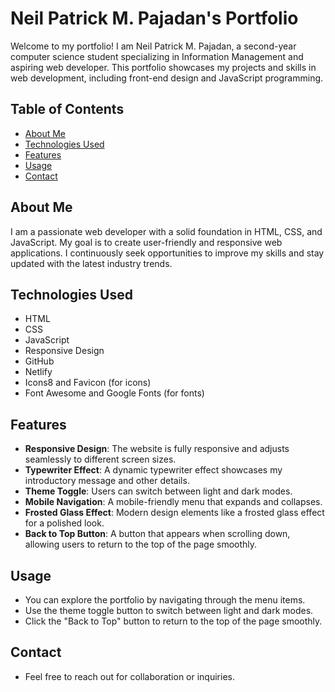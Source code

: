 # Neil Patrick M. Pajadan's Portfolio

Welcome to my portfolio! I am Neil Patrick M. Pajadan, a second-year computer science student specializing in Information Management and aspiring web developer. This portfolio showcases my projects and skills in web development, including front-end design and JavaScript programming.

## Table of Contents
- [About Me](#about-me)
- [Technologies Used](#technologies-used)
- [Features](#features)
- [Usage](#usage)
- [Contact](#contact)

## About Me
I am a passionate web developer with a solid foundation in HTML, CSS, and JavaScript. My goal is to create user-friendly and responsive web applications. I continuously seek opportunities to improve my skills and stay updated with the latest industry trends.

## Technologies Used
- HTML
- CSS
- JavaScript
- Responsive Design
- GitHub
- Netlify
- Icons8 and Favicon (for icons)
- Font Awesome and Google Fonts (for fonts)

## Features
- **Responsive Design**: The website is fully responsive and adjusts seamlessly to different screen sizes.
- **Typewriter Effect**: A dynamic typewriter effect showcases my introductory message and other details.
- **Theme Toggle**: Users can switch between light and dark modes.
- **Mobile Navigation**: A mobile-friendly menu that expands and collapses.
- **Frosted Glass Effect**: Modern design elements like a frosted glass effect for a polished look.
- **Back to Top Button**: A button that appears when scrolling down, allowing users to return to the top of the page smoothly.

## Usage
- You can explore the portfolio by navigating through the menu items.
- Use the theme toggle button to switch between light and dark modes.
- Click the "Back to Top" button to return to the top of the page smoothly.

## Contact
- Feel free to reach out for collaboration or inquiries.